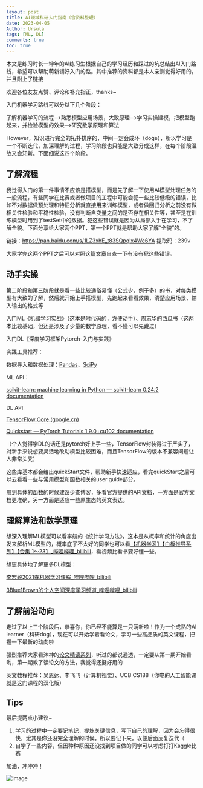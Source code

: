 ```yaml
---
layout: post
title: AI领域科研入门指南（含资料整理）
date: 2023-04-05
Author: Ursula
tags: [ML, DL]
comments: true
toc: true
--- 
```


本文是练习时长一坤年的AI练习生根据自己的学习经历和踩过的坑总结出AI入门路线，希望可以帮助萌新铺好入门的路。其中推荐的资料都是本人亲测觉得好用的，并且附上了链接

欢迎各位友友点赞、评论和补充指正，thanks~

入门机器学习路线可以分以下几个阶段：

了解机器学习的流程-->熟悉模型应用场景，大致原理-->学习实操建模，把模型跑起来，并检验模型的效果-->研究数学原理和算法

However，知识进行完全的拓扑排序的，中间一定会成环（doge），所以学习是一个不断迭代，加深理解的过程，学习阶段也只能是大致分成这样，在每个阶段温故又会知新。下面细说这四个阶段。

## 了解流程

我觉得入门的第一件事情不应该是搭模型，而是先了解一下使用AI模型处理任务的一般流程，有些同学在比赛或者做项目的工程中可能会犯一些比较低级的错误，比如不对数据做预处理和特征分析就直接用来训练模型，或者做回归分析之前没有做相关性检验和平稳性检验，没有判断自变量之间的是否存在相关性等，甚至是在训练模型时用到了testSet中的数据。犯这些错误就是因为从局部入手在学习，不了解全貌。下面分享给大家两个PPT，第一个PPT就是帮助大家了解“全貌”的。

链接：https://pan.baidu.com/s/1LZ3xhE_t83SQpqlx4Wc6YA 
提取码：239v

大家学完这两个PPT之后可以对照[这篇文章](https://mp.weixin.qq.com/s/_iRZA4nZNCgWQKxl8TD-TQ)自查一下有没有犯这些错误。

## 动手实操

第二阶段和第三阶段就是看一些比较通俗易懂（公式少，例子多）的书，对每类模型有大致的了解，然后就开始上手搭模型，先跑起来看看效果，清楚应用场景、输入输出的格式等

入门ML《机器学习实战》（这本是附代码的，方便动手）、周志华的西瓜书（这两本比较基础，但还是涉及了少量的数学原理，看不懂可以先跳过）

入门DL《深度学习框架Pytorch-入门与实践》

实践工具推荐：

数据导入和数据处理：[Pandas](https://pandas.pydata.org/)、[SciPy](https://scipy.org/)

ML API：

[scikit-learn: machine learning in Python — scikit-learn 0.24.2 documentation ](https://scikit-learn.org/stable/index.html)

DL API:

[TensorFlow Core (google.cn)](https://tensorflow.google.cn/overview/?hl=zh_cn)

[Quickstart — PyTorch Tutorials 1.9.0+cu102 documentation](https://pytorch.org/tutorials/beginner/basics/quickstart_tutorial.html)

（个人觉得学DL的话还是pytorch好上手一些，TensorFlow封装得过于严实了，对新手来说想要灵活地改动模型比较困难，而且TensorFlow的版本不兼容问题让人非常头秃）

这些库基本都会给出quickStart文件，帮助新手快速适应，看完quickStart之后可以去看看一些与常用模型和函数相关的user guide部分。

用到具体的函数的时候建议少查博客，多看官方提供的API文档，一方面是官方文档更准确，另一方面是适应一些原生态的英文表达。

## 理解算法和数学原理

想深入理解ML模型可以看李航的《统计学习方法》，这本是从概率和统计的角度出发来解析ML模型的，概率底子不太好的同学也可以看[【机器学习】【白板推导系列】【合集 1～23】_哔哩哔哩_bilibili](https://www.bilibili.com/video/BV1aE411o7qd/?from=search&seid=11352464084487049350&vd_source=9da8a8ddd09633f1154195a4e101a0d4)，看视频比看书要好懂一些。

想更具体地了解更多DL模型：

[李宏毅2021春机器学习课程_哔哩哔哩_bilibili](https://www.bilibili.com/video/BV1Wv411h7kN/)

[3Blue1Brown的个人空间深度学习频道_哔哩哔哩_bilibili](https://space.bilibili.com/88461692/channel/series)

## 了解前沿动向

走过了以上三个阶段后，恭喜你，你已经不能算是一只萌新啦！作为一个成熟的AI learner（科研dog），现在可以开始学着看论文，学习一些高品质的英文课程，把握一下最新的动向啦

强烈推荐大家看沐神的[论文精读系列](https://space.bilibili.com/1567748478/channel/collectiondetail?sid=32744)，听过的都说通透，一定要从第一期开始看哟，第一期教了读论文的方法，我觉得还挺好用的

英文教程推荐：吴恩达、李飞飞（计算机视觉）、UCB CS188（你电的人工智能课就是这门课程的汉化版）

## Tips

最后提两点小建议~

1. 学习的过程中一定要记笔记，提炼关键信息，写下自己的理解，因为会忘得很快，尤其是你还没完全理解的时候，所以要记下来，以便后面反复迭代（
2. 自学了一些内容，但因种种原因还没找到项目做的同学可以考虑打打Kaggle比赛

加油，冲冲冲！

![image](https://user-images.githubusercontent.com/73097943/230108060-1db60342-7f95-4f47-a441-e2427008662c.png)

